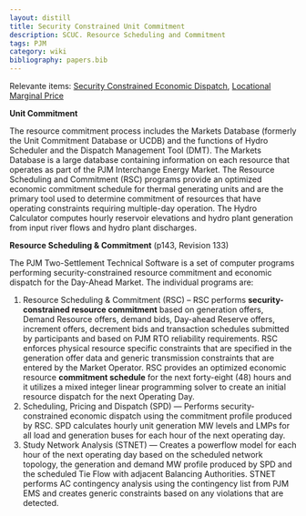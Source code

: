 ```yaml
---
layout: distill
title: Security Constrained Unit Commitment
description: SCUC. Resource Scheduling and Commitment
tags: PJM
category: wiki
bibliography: papers.bib
---
```


Relevante items: [Security Constrained Economic Dispatch](/wiki/security-constrained-economic-dispatch), [Locational Marginal Price](/wiki/locational-marginal-price)

**Unit Commitment** <d-cite key="pjm2024m14d"></d-cite>

The resource commitment process includes the Markets Database (formerly the Unit Commitment Database or UCDB) and the functions of Hydro Scheduler and the Dispatch Management Tool (DMT).
The Markets Database is a large database containing information on each resource that operates as part of the PJM Interchange Energy Market.
The Resource Scheduling and Commitment (RSC) programs provide an optimized economic commitment schedule for thermal generating units and are the primary tool used to determine commitment of resources that have operating constraints requiring multiple-day operation.
The Hydro Calculator computes hourly reservoir elevations and hydro plant generation from input river flows and hydro plant discharges.

**Resource Scheduling & Commitment** <d-cite key="pjm2024m11"></d-cite> (p143, Revision 133)

The PJM Two-Settlement Technical Software is a set of computer programs performing security-constrained resource commitment and economic dispatch for the Day-Ahead Market.
The individual programs are:
1. Resource Scheduling & Commitment (RSC) – RSC performs **security-constrained resource commitment** based on generation offers, Demand Resource offers, demand bids, Day-ahead Reserve offers, increment offers, decrement bids and transaction schedules submitted by participants and based on PJM RTO reliability requirements.
RSC enforces physical resource specific constraints that are specified in the generation offer data and generic transmission constraints that are entered by the Market Operator.
RSC provides an optimized economic resource **commitment schedule** for the next forty-eight (48) hours and it utilizes a mixed integer linear programming solver to create an initial resource dispatch for the next Operating Day.
1. Scheduling, Pricing and Dispatch (SPD) — Performs security-constrained economic dispatch using the commitment profile produced by RSC. SPD calculates hourly unit generation MW levels and LMPs for all load and generation buses for each hour of the next operating day.
1. Study Network Analysis (STNET) — Creates a powerflow model for each hour of the next operating day based on the scheduled network topology, the generation and demand MW profile produced by SPD and the scheduled Tie Flow with adjacent Balancing Authorities.
STNET performs AC contingency analysis using the contingency list from PJM EMS and creates generic constraints based on any violations that are detected.
